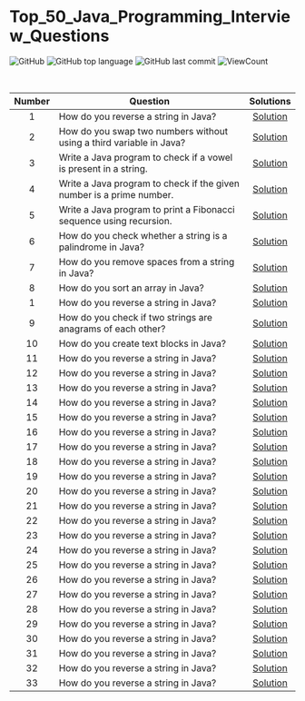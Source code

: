 # Top_50_Java_Programming_Interview_Questions


![GitHub](https://img.shields.io/github/license/hegdepavankumar/Top_50_Java_Programming_Interview_Questions?style=flat)
![GitHub top language](https://img.shields.io/github/languages/top/hegdepavankumar/Top_50_Java_Programming_Interview_Questions?style=flat)
![GitHub last commit](https://img.shields.io/github/last-commit/hegdepavankumar/Top_50_Java_Programming_Interview_Questions?style=flat)
![ViewCount](https://views.whatilearened.today/views/github/hegdepavankumar/Top_50_Java_Programming_Interview_Questions.svg?cache=remove)



<br>


| Number | Question| Solutions |
|:------:|------------|:---------:|
| 1 | How do you reverse a string in Java? | [Solution](https://github.com/hegdepavankumar/Top_50_Java_Programming_Interview_Questions/blob/main/Java_Programs/Question1.java)
| 2 | How do you swap two numbers without using a third variable in Java? | [Solution](https://github.com/hegdepavankumar/Top_50_Java_Programming_Interview_Questions/blob/main/Java_Programs/Question2.java)
| 3 | Write a Java program to check if a vowel is present in a string. | [Solution](https://github.com/hegdepavankumar/Top_50_Java_Programming_Interview_Questions/blob/main/Java_Programs/Question3.java)
| 4 | Write a Java program to check if the given number is a prime number. | [Solution](https://github.com/hegdepavankumar/Top_50_Java_Programming_Interview_Questions/blob/main/Java_Programs/Question4.java)
| 5 | Write a Java program to print a Fibonacci sequence using recursion. | [Solution](https://github.com/hegdepavankumar/Top_50_Java_Programming_Interview_Questions/blob/main/Question5.java)
| 6 | How do you check whether a string is a palindrome in Java? | [Solution](https://github.com/hegdepavankumar/Top_50_Java_Programming_Interview_Questions/blob/main/Question6.java)
| 7 | How do you remove spaces from a string in Java? | [Solution](https://github.com/hegdepavankumar/Top_50_Java_Programming_Interview_Questions/blob/main/Question7.java)
| 8 | How do you sort an array in Java?| [Solution](https://github.com/hegdepavankumar/Top_50_Java_Programming_Interview_Questions/blob/main/Question8.java)
| 1 | How do you reverse a string in Java? | [Solution](https://github.com/hegdepavankumar/Top_50_Java_Programming_Interview_Questions/blob/main/Java_Programs/Question1.java)
| 9 | How do you check if two strings are anagrams of each other?| [Solution](https://github.com/hegdepavankumar/Top_50_Java_Programming_Interview_Questions/blob/main/Question9.java)
| 10 | How do you create text blocks in Java?| [Solution](https://github.com/hegdepavankumar/Top_50_Java_Programming_Interview_Questions/blob/main/Question10.java)
| 11 | How do you reverse a string in Java? | [Solution](https://github.com/hegdepavankumar/Top_50_Java_Programming_Interview_Questions/blob/main/Java_Programs/Question1.java)
| 12 | How do you reverse a string in Java? | [Solution](https://github.com/hegdepavankumar/Top_50_Java_Programming_Interview_Questions/blob/main/Java_Programs/Question1.java)
| 13 | How do you reverse a string in Java? | [Solution](https://github.com/hegdepavankumar/Top_50_Java_Programming_Interview_Questions/blob/main/Java_Programs/Question1.java)
| 14 | How do you reverse a string in Java? | [Solution](https://github.com/hegdepavankumar/Top_50_Java_Programming_Interview_Questions/blob/main/Java_Programs/Question1.java)
| 15 | How do you reverse a string in Java? | [Solution](https://github.com/hegdepavankumar/Top_50_Java_Programming_Interview_Questions/blob/main/Java_Programs/Question1.java)
| 16 | How do you reverse a string in Java? | [Solution](https://github.com/hegdepavankumar/Top_50_Java_Programming_Interview_Questions/blob/main/Java_Programs/Question1.java)
| 17 | How do you reverse a string in Java? | [Solution](https://github.com/hegdepavankumar/Top_50_Java_Programming_Interview_Questions/blob/main/Java_Programs/Question1.java)
| 18 | How do you reverse a string in Java? | [Solution](https://github.com/hegdepavankumar/Top_50_Java_Programming_Interview_Questions/blob/main/Java_Programs/Question1.java)
| 19 | How do you reverse a string in Java? | [Solution](https://github.com/hegdepavankumar/Top_50_Java_Programming_Interview_Questions/blob/main/Java_Programs/Question1.java)
| 20 | How do you reverse a string in Java? | [Solution](https://github.com/hegdepavankumar/Top_50_Java_Programming_Interview_Questions/blob/main/Java_Programs/Question1.java)
| 21 | How do you reverse a string in Java? | [Solution](https://github.com/hegdepavankumar/Top_50_Java_Programming_Interview_Questions/blob/main/Java_Programs/Question1.java)
| 22 | How do you reverse a string in Java? | [Solution](https://github.com/hegdepavankumar/Top_50_Java_Programming_Interview_Questions/blob/main/Java_Programs/Question1.java)
| 23 | How do you reverse a string in Java? | [Solution](https://github.com/hegdepavankumar/Top_50_Java_Programming_Interview_Questions/blob/main/Java_Programs/Question1.java)
| 24 | How do you reverse a string in Java? | [Solution](https://github.com/hegdepavankumar/Top_50_Java_Programming_Interview_Questions/blob/main/Java_Programs/Question1.java)
| 25 | How do you reverse a string in Java? | [Solution](https://github.com/hegdepavankumar/Top_50_Java_Programming_Interview_Questions/blob/main/Java_Programs/Question1.java)
| 26 | How do you reverse a string in Java? | [Solution](https://github.com/hegdepavankumar/Top_50_Java_Programming_Interview_Questions/blob/main/Java_Programs/Question1.java)
| 27| How do you reverse a string in Java? | [Solution](https://github.com/hegdepavankumar/Top_50_Java_Programming_Interview_Questions/blob/main/Java_Programs/Question1.java)
| 28| How do you reverse a string in Java? | [Solution](https://github.com/hegdepavankumar/Top_50_Java_Programming_Interview_Questions/blob/main/Java_Programs/Question1.java)
| 29| How do you reverse a string in Java? | [Solution](https://github.com/hegdepavankumar/Top_50_Java_Programming_Interview_Questions/blob/main/Java_Programs/Question1.java)
| 30 | How do you reverse a string in Java? | [Solution](https://github.com/hegdepavankumar/Top_50_Java_Programming_Interview_Questions/blob/main/Java_Programs/Question1.java)
| 31 | How do you reverse a string in Java? | [Solution](https://github.com/hegdepavankumar/Top_50_Java_Programming_Interview_Questions/blob/main/Java_Programs/Question1.java)
| 32 | How do you reverse a string in Java? | [Solution](https://github.com/hegdepavankumar/Top_50_Java_Programming_Interview_Questions/blob/main/Java_Programs/Question1.java)
| 33 | How do you reverse a string in Java? | [Solution](https://github.com/hegdepavankumar/Top_50_Java_Programming_Interview_Questions/blob/main/Java_Programs/Question1.java)
